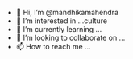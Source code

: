 - 👋 Hi, I’m @mandhikamahendra
- 👀 I’m interested in ...culture
- 🌱 I’m currently learning ...
- 💞️ I’m looking to collaborate on ...
- 📫 How to reach me ...

<!---
mandhikamahendra/mandhikamahendra is a ✨ special ✨ repository because its `README.md` (this file) appears on your GitHub profile.
You can click the Preview link to take a look at your changes.
--->
